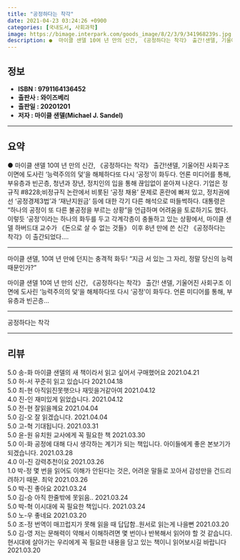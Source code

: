 ```yaml
---
title: "공정하다는 착각"
date: 2021-04-23 03:24:26 +0900
categories: [국내도서, 사회과학]
image: https://bimage.interpark.com/goods_image/8/2/3/9/341968239s.jpg
description: ●  마이클 샌델 10여 년 만의 신간, 《공정하다는 착각》 출간!샌델, 기울어진 사회구조 이면에 도사린 ‘능력주의의 덫’을 해체하다또 다시 ‘공정’이 화두다. 언론 미디어를 통해, 부유층과 빈곤층, 청년과 장년, 정치인의 입을 통해 끊임없이 쏟아져 나온다. 기업은 정규직 #8228;비정규직 논란에서 비
---
```


## **정보**

- **ISBN : 9791164136452**
- **출판사 : 와이즈베리**
- **출판일 : 20201201**
- **저자 : 마이클 샌델(Michael J. Sandel)**

------



## **요약**

●  마이클 샌델 10여 년 만의 신간, 《공정하다는 착각》 출간!샌델, 기울어진 사회구조 이면에 도사린 ‘능력주의의 덫’을 해체하다또 다시 ‘공정’이 화두다. 언론 미디어를 통해, 부유층과 빈곤층, 청년과 장년, 정치인의 입을 통해 끊임없이 쏟아져 나온다. 기업은 정규직 #8228;비정규직 논란에서 비롯된 ‘공정 채용’ 문제로 혼란에 빠져 있고, 정치권에선 ‘공정경제3법’과 ‘재난지원금’ 등에 대한 각기 다른 해석으로 떠들썩하다. 대통령은 “하나의 공정이 또 다른 불공정을 부르는 상황”을 언급하며 어려움을 토로하기도 했다.이렇듯 ‘공정’이라는 하나의 화두를 두고 각계각층이 충돌하고 있는 상황에서, 마이클 샌델 하버드대 교수가 《돈으로 살 수 없는 것들》 이후 8년 만에 쓴 신간 《공정하다는 착각》이 출간되었다....

------

마이클 샌델, 10여 년 만에 던지는 충격적 화두!
“지금 서 있는 그 자리, 정말 당신의 능력 때문인가?”

마이클 샌델 10여 년 만의 신간, 《공정하다는 착각》 출간!
샌델, 기울어진 사회구조 이면에 도사린 ‘능력주의의 덫’을 해체하다또 다시 ‘공정’이 화두다.  언론 미디어를 통해, 부유층과 빈곤층... 

------


공정하다는 착각 

------


## **리뷰** 

5.0 송-화 마이클 샌델의 새 책이라서 읽고 싶어서 구매했어요 2021.04.21 <br/>5.0 허-서 꾸준히 읽고 있습니다 2021.04.18 <br/>5.0 최-현 아직읽진못햇으나 재밋을거같아여 2021.04.12 <br/>4.0 진-인 재미있게 읽었습니다.  2021.04.12 <br/>5.0 전-현 잘읽을께요 2021.04.04 <br/>5.0 김-오 잘 읽겠습니다. 2021.04.04 <br/>5.0 고-혁 기대됩니다. 2021.03.31 <br/>5.0 윤-원 유치원 교사에게 꼭 필요한 책  2021.03.30 <br/>5.0 이-화 공정에 대해 다시 생각하는 계기가 되는 책입니다. 아이들에게 좋은 본보기가 되겠습니다. 2021.03.28 <br/>4.0 이-진 강력추천이요 2021.03.26 <br/>1.0 박-정 몇 번을 읽어도 이해가 안된다는 것은, 어려운 말들로 꼬아서 감성만을 건드리려하기 때문. 최악 2021.03.26 <br/>5.0 박-진 좋아요 2021.03.24 <br/>5.0 김-승 아직 한줄밖에 못읽음.. 2021.03.24 <br/>5.0 박-혁 이시대에 꼭 필요한 책입니다. 2021.03.24 <br/>5.0 노-우 좋네요 2021.03.20 <br/>5.0 조-정 번역이 매끄럽지가 못해 읽을 때 답답함..원서로 읽는게 나을뻔 2021.03.20 <br/>5.0 김-영 저는 문해력이 약해서 이해하려면 몇 번이나 반복해서 읽어야 할 것 같습니다.  현시대에 살아가는 우리에게 꼭 필요한 내용을 담고 있는 책이니 읽어보시길 바랍니다 2021.03.20 <br/>